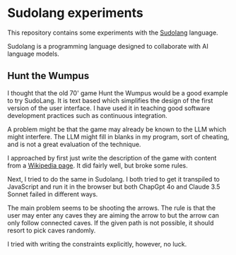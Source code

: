 # Sudolang experiments

This repository contains some experiments with the [Sudolang](https://github.com/paralleldrive/sudolang-llm-support) language.

Sudolang is a programming language designed to collaborate with AI language models.

## Hunt the Wumpus

I thought that the old 70' game Hunt the Wumpus would be a good example to try SudoLang. It is text based which simplifies 
the design of the first version of the user interface. I have used it in teaching good software development practices 
such as continuous integration. 

A problem might be that the game may already be known to the LLM which might interfere. The LLM might fill in blanks
in my program, sort of cheating, and is not a great evaluation of the technique.

I approached by first just write the description of the game with content from a 
[Wikipedia page](https://en.wikipedia.org/wiki/Hunt_the_Wumpus). It did fairly well, but broke some rules.

Next, I tried to do the same in Sudolang. I both tried to get it transpiled to JavaScript and run it in the browser but 
both ChapGpt 4o and Claude 3.5 Sonnet failed in different ways. 

The main problem seems to be shooting the arrows. The rule is that the user may enter any caves they are aiming the arrow
to but the arrow can only follow connected caves. If the given path is not possible, it should resort to pick caves 
randomly.

I tried with writing the constraints explicitly, however, no luck.



